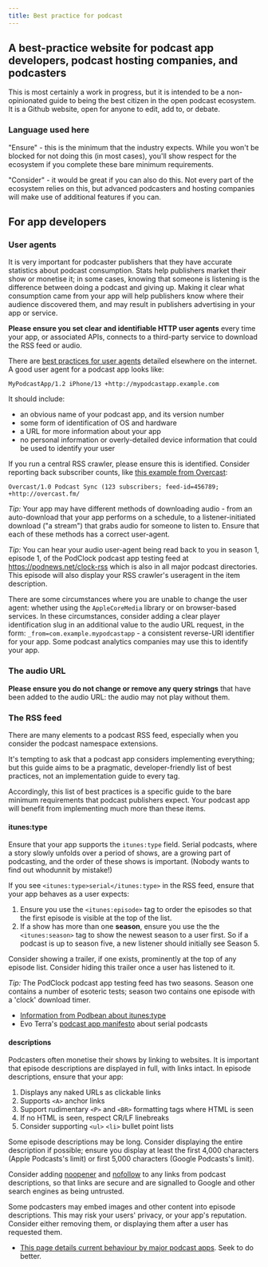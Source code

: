 ```yaml
---
title: Best practice for podcast
---
```


## A best-practice website for podcast app developers, podcast hosting companies, and podcasters

This is most certainly a work in progress, but it is intended to be a non-opinionated guide to being the best citizen in the open podcast ecosystem. It is a Github website, open for anyone to edit, add to, or debate.

### Language used here

"Ensure" - this is the minimum that the industry expects. While you won't be blocked for not doing this (in most cases), you'll show respect for the ecosystem if you complete these bare minimum requirements.

"Consider" - it would be great if you can also do this. Not every part of the ecosystem relies on this, but advanced podcasters and hosting companies will make use of additional features if you can.


## For app developers

### User agents

It is very important for podcaster publishers that they have accurate statistics about podcast consumption. Stats help publishers market their show or monetise it; in some cases, knowing that someone is listening is the difference between doing a podcast and giving up. Making it clear what consumption came from your app will help publishers know where their audience discovered them, and may result in publishers advertising in your app or service.

**Please ensure you set clear and identifiable HTTP user agents** every time your app, or associated APIs, connects to a third-party service to download the RSS feed or audio. 

There are [best practices for user agents](https://developers.whatismybrowser.com/learn/user-agent-best-practices/) detailed elsewhere on the internet. A good user agent for a podcast app looks like:

`MyPodcastApp/1.2 iPhone/13 +http://mypodcastapp.example.com`

It should include:
* an obvious name of your podcast app, and its version number
* some form of identification of OS and hardware
* a URL for more information about your app
* no personal information or overly-detailed device information that could be used to identify your user

If you run a central RSS crawler, please ensure this is identified. Consider reporting back subscriber counts, like [this example from Overcast](https://overcast.fm/podcasterinfo):

`Overcast/1.0 Podcast Sync (123 subscribers; feed-id=456789; +http://overcast.fm/`

*Tip:* Your app may have different methods of downloading audio - from an auto-download that your app performs on a schedule, to a listener-initiated download ("a stream") that grabs audio for someone to listen to. Ensure that each of these methods has a correct user-agent.

*Tip:* You can hear your audio user-agent being read back to you in season 1, episode 1, of the PodClock podcast app testing feed at https://podnews.net/clock-rss which is also in all major podcast directories. This episode will also display your RSS crawler's useragent in the item description.

There are some circumstances where you are unable to change the user agent: whether using the `AppleCoreMedia` library or on browser-based services. In these circumstances, consider adding a clear player identification slug in an additional value to the audio URL request, in the form: `_from=com.example.mypodcastapp` - a consistent reverse-URI identifier for your app. Some podcast analytics companies may use this to identify your app.

### The audio URL

**Please ensure you do not change or remove any query strings** that have been added to the audio URL: the audio may not play without them.

### The RSS feed

There are many elements to a podcast RSS feed, especially when you consider the podcast namespace extensions.

It's tempting to ask that a podcast app considers implementing everything; but this guide aims to be a pragmatic, developer-friendly list of best practices, not an implementation guide to every tag.

Accordingly, this list of best practices is a specific guide to the bare minimum requirements that podcast publishers expect. Your podcast app will benefit from implementing much more than these items.

#### itunes:type

Ensure that your app supports the `itunes:type` field. Serial podcasts, where a story slowly unfolds over a period of shows, are a growing part of podcasting, and the order of these shows is important. (Nobody wants to find out whodunnit by mistake!)

If you see `<itunes:type>serial</itunes:type>` in the RSS feed, ensure that your app behaves as a user expects:
1. Ensure you use the `<itunes:episode>` tag to order the episodes so that the first episode is visible at the top of the list.
2. If a show has more than one **season**, ensure you use the the `<itunes:season>` tag to show the newest season to a user first. So if a podcast is up to season five, a new listener should initially see Season 5.

Consider showing a trailer, if one exists, prominently at the top of any episode list. Consider hiding this trailer once a user has listened to it.

*Tip:* The PodClock podcast app testing feed has two seasons. Season one contains a number of esoteric tests; season two contains one episode with a 'clock' download timer. 

* [Information from Podbean about itunes:type](https://help.podbean.com/support/solutions/articles/25000010756-how-to-set-ios11-itunes-feed-tags-in-your-podcast)
* Evo Terra's [podcast app manifesto](https://podcastpontifications.com/helpful-info/podcast-app-manifesto#:~:text=respect%20rss%20feeds%20tagged%20as%20serial) about serial podcasts

#### descriptions

Podcasters often monetise their shows by linking to websites. It is important that episode descriptions are displayed in full, with links intact. In episode descriptions, ensure that your app:
1. Displays any naked URLs as clickable links
2. Supports `<A>` anchor links
3. Support rudimentary `<P>` and `<BR>` formatting tags where HTML is seen
4. If no HTML is seen, respect CR/LF linebreaks
5. Consider supporting `<ul>` `<li>` bullet point lists

Some episode descriptions may be long. Consider displaying the entire description if possible; ensure you display at least the first 4,000 characters (Apple Podcasts's limit) or first 5,000 characters (Google Podcasts's limit).

Consider adding [noopener](https://developer.mozilla.org/en-US/docs/Web/HTML/Link_types/noopener) and [nofollow](https://developers.google.com/search/docs/advanced/guidelines/qualify-outbound-links) to any links from podcast descriptions, so that links are secure and are signalled to Google and other search engines as being untrusted.

Some podcasters may embed images and other content into episode descriptions. This may risk your users' privacy, or your app's reputation. Consider either removing them, or displaying them after a user has requested them.

* [This page details current behaviour by major podcast apps](https://podnews.net/article/html-episode-notes-in-podcast-rss). Seek to do better.

